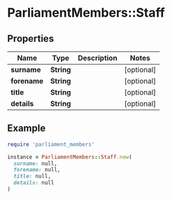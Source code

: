 # ParliamentMembers::Staff

## Properties

| Name | Type | Description | Notes |
| ---- | ---- | ----------- | ----- |
| **surname** | **String** |  | [optional] |
| **forename** | **String** |  | [optional] |
| **title** | **String** |  | [optional] |
| **details** | **String** |  | [optional] |

## Example

```ruby
require 'parliament_members'

instance = ParliamentMembers::Staff.new(
  surname: null,
  forename: null,
  title: null,
  details: null
)
```

